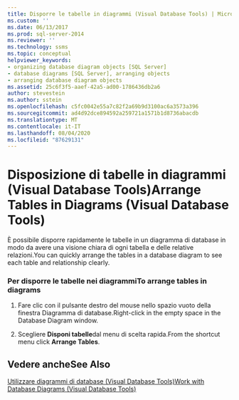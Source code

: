 ```yaml
---
title: Disporre le tabelle in diagrammi (Visual Database Tools) | Microsoft Docs
ms.custom: ''
ms.date: 06/13/2017
ms.prod: sql-server-2014
ms.reviewer: ''
ms.technology: ssms
ms.topic: conceptual
helpviewer_keywords:
- organizing database diagram objects [SQL Server]
- database diagrams [SQL Server], arranging objects
- arranging database diagram objects
ms.assetid: 25c6f3f5-aaef-42a5-ad00-1786436db2a6
author: stevestein
ms.author: sstein
ms.openlocfilehash: c5fc0042e55a7c82f2a69b9d3100ac6a3573a396
ms.sourcegitcommit: ad4d92dce894592a259721a1571b1d8736abacdb
ms.translationtype: MT
ms.contentlocale: it-IT
ms.lasthandoff: 08/04/2020
ms.locfileid: "87629131"
---
```

# <a name="arrange-tables-in-diagrams-visual-database-tools"></a><span data-ttu-id="6fcdf-102">Disposizione di tabelle in diagrammi (Visual Database Tools)</span><span class="sxs-lookup"><span data-stu-id="6fcdf-102">Arrange Tables in Diagrams (Visual Database Tools)</span></span>
  <span data-ttu-id="6fcdf-103">È possibile disporre rapidamente le tabelle in un diagramma di database in modo da avere una visione chiara di ogni tabella e delle relative relazioni.</span><span class="sxs-lookup"><span data-stu-id="6fcdf-103">You can quickly arrange the tables in a database diagram to see each table and relationship clearly.</span></span>  
  
### <a name="to-arrange-tables-in-diagrams"></a><span data-ttu-id="6fcdf-104">Per disporre le tabelle nei diagrammi</span><span class="sxs-lookup"><span data-stu-id="6fcdf-104">To arrange tables in diagrams</span></span>  
  
1.  <span data-ttu-id="6fcdf-105">Fare clic con il pulsante destro del mouse nello spazio vuoto della finestra Diagramma di database.</span><span class="sxs-lookup"><span data-stu-id="6fcdf-105">Right-click in the empty space in the Database Diagram window.</span></span>  
  
2.  <span data-ttu-id="6fcdf-106">Scegliere **Disponi tabelle**dal menu di scelta rapida.</span><span class="sxs-lookup"><span data-stu-id="6fcdf-106">From the shortcut menu click **Arrange Tables**.</span></span>  
  
## <a name="see-also"></a><span data-ttu-id="6fcdf-107">Vedere anche</span><span class="sxs-lookup"><span data-stu-id="6fcdf-107">See Also</span></span>  
 [<span data-ttu-id="6fcdf-108">Utilizzare diagrammi di database &#40;Visual Database Tools&#41;</span><span class="sxs-lookup"><span data-stu-id="6fcdf-108">Work with Database Diagrams &#40;Visual Database Tools&#41;</span></span>](visual-database-tools.md)  
  
  
